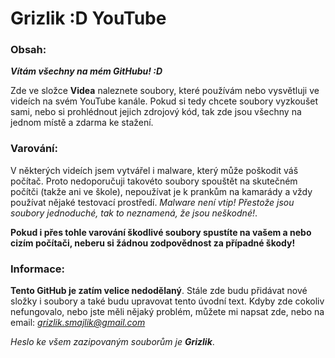 # Grizlik :D YouTube
### Obsah:
***Vítám všechny na mém GitHubu! :D***

Zde ve složce **Videa** naleznete soubory, které používám nebo vysvětluji ve videích na svém YouTube kanále. Pokud si tedy chcete soubory vyzkoušet sami, nebo si prohlédnout jejich zdrojový kód, tak zde jsou všechny na jednom místě a zdarma ke stažení.

### Varování:
V některých videích jsem vytvářel i malware, který může poškodit váš počítač. Proto nedoporučuji takovéto soubory spouštět na skutečném počítči (takže ani ve škole), nepoužívat je k prankům na kamarády a vždy používat nějaké testovací prostředí. *Malware není vtip! Přestože jsou soubory jednoduché, tak to neznamená, že jsou neškodné!*.

**Pokud i přes tohle varování škodlivé soubory spustíte na vašem a nebo cizím počítači, neberu si žádnou zodpovědnost za případné škody!**

### Informace:
**Tento GitHub je zatím velice nedodělaný**. Stále zde budu přidávat nové složky i soubory a také budu upravovat tento úvodní text. Kdyby zde cokoliv nefungovalo, nebo jste měli nějaký problém, můžete mi napsat zde, nebo na email: *grizlik.smajlik@gmail.com*

*Heslo ke všem zazipovaným souborům je **Grizlik***.